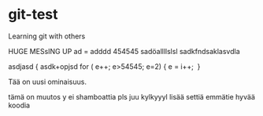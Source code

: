 ﻿# git-test
Learning git with others

HUGE MESsING UP
	ad = adddd 454545 
	sadöallllslsl
	sadkfndsaklasvdla

asdjasd {
	asdk+opjsd
	for ( e++; e>54545; e=2) {
		e = i++;
	 }

Tää on uusi ominaisuus.

tämä on muutos y
ei shamboattia pls
juu kylkyyyl
lisää settiä emmätie hyvää koodia
